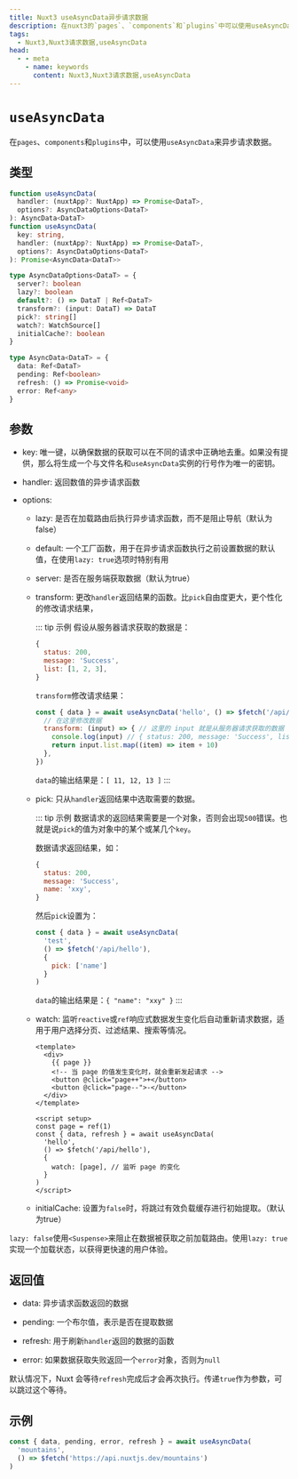 ```yaml
---
title: Nuxt3 useAsyncData异步请求数据
description: 在nuxt3的`pages`、`components`和`plugins`中可以使用useAsyncData来来异步请求数据。
tags: 
  - Nuxt3,Nuxt3请求数据,useAsyncData
head:
  - - meta
    - name: keywords
      content: Nuxt3,Nuxt3请求数据,useAsyncData
---
```


# `useAsyncData` 

在`pages`、`components`和`plugins`中，可以使用`useAsyncData`来异步请求数据。

## 类型

```ts
function useAsyncData(
  handler: (nuxtApp?: NuxtApp) => Promise<DataT>,
  options?: AsyncDataOptions<DataT>
): AsyncData<DataT>
function useAsyncData(
  key: string,
  handler: (nuxtApp?: NuxtApp) => Promise<DataT>,
  options?: AsyncDataOptions<DataT>
): Promise<AsyncData<DataT>>

type AsyncDataOptions<DataT> = {
  server?: boolean
  lazy?: boolean
  default?: () => DataT | Ref<DataT>
  transform?: (input: DataT) => DataT
  pick?: string[]
  watch?: WatchSource[]
  initialCache?: boolean
}

type AsyncData<DataT> = {
  data: Ref<DataT>
  pending: Ref<boolean>
  refresh: () => Promise<void>
  error: Ref<any>
}
```

## 参数

- key: 唯一键，以确保数据的获取可以在不同的请求中正确地去重。如果没有提供，那么将生成一个与文件名和`useAsyncData`实例的行号作为唯一的密钥。

- handler: 返回数值的异步请求函数

- options: 

    - lazy: 是否在加载路由后执行异步请求函数，而不是阻止导航（默认为false）

    - default: 一个工厂函数，用于在异步请求函数执行之前设置数据的默认值，在使用`lazy: true`选项时特别有用

    - server: 是否在服务端获取数据（默认为true）

    - transform: 更改`handler`返回结果的函数。比`pick`自由度更大，更个性化的修改请求结果，
    
        ::: tip 示例
        假设从服务器请求获取的数据是：

        ```js
        {
          status: 200,
          message: 'Success',
          list: [1, 2, 3],
        }
        ```
        
        `transform`修改请求结果：

        ```js
        const { data } = await useAsyncData('hello', () => $fetch('/api/hello'), {
          // 在这里修改数据
          transform: (input) => { // 这里的 input 就是从服务器请求获取的数据
            console.log(input) // { status: 200, message: 'Success', list: [ 1, 2, 3 ] }
            return input.list.map((item) => item + 10)
          },
        })
        ```

        `data`的输出结果是：`[ 11, 12, 13 ]`
        :::

    - pick: 只从`handler`返回结果中选取需要的数据。

        ::: tip 示例
        数据请求的返回结果需要是一个对象，否则会出现`500`错误。也就是说`pick`的值为对象中的某个或某几个`key`。
        
        数据请求返回结果，如：

        ```js
        {
          status: 200,
          message: 'Success',
          name: 'xxy',
        }
        ```

        然后`pick`设置为：

        ```js
        const { data } = await useAsyncData(
          'test',
          () => $fetch('/api/hello'),
          {
            pick: ['name']
          }
        )
        ```

        `data`的输出结果是：`{ "name": "xxy" }`
        :::


    - watch: 监听`reactive`或`ref`响应式数据发生变化后自动重新请求数据，适用于用户选择分页、过滤结果、搜索等情况。
    
        ```vue
        <template>
          <div>
            {{ page }}
            <!-- 当 page 的值发生变化时，就会重新发起请求 -->
            <button @click="page++">+</button>
            <button @click="page--">-</button>
          </div>
        </template>

        <script setup>
        const page = ref(1)
        const { data, refresh } = await useAsyncData(
          'hello',
          () => $fetch('/api/hello'),
          {
            watch: [page], // 监听 page 的变化
          }
        )
        </script>
        ```

    - initialCache: 设置为`false`时，将跳过有效负载缓存进行初始提取。（默认为true）

`lazy: false`使用`<Suspense>`来阻止在数据被获取之前加载路由。使用`lazy: true`实现一个加载状态，以获得更快速的用户体验。
## 返回值

- data: 异步请求函数返回的数据

- pending: 一个布尔值，表示是否在提取数据

- refresh: 用于刷新`handler`返回的数据的函数

- error: 如果数据获取失败返回一个`error`对象，否则为`null`

默认情况下，Nuxt 会等待`refresh`完成后才会再次执行。传递`true`作为参数，可以跳过这个等待。

## 示例

```js
const { data, pending, error, refresh } = await useAsyncData(
  'mountains',
  () => $fetch('https://api.nuxtjs.dev/mountains')
)
```